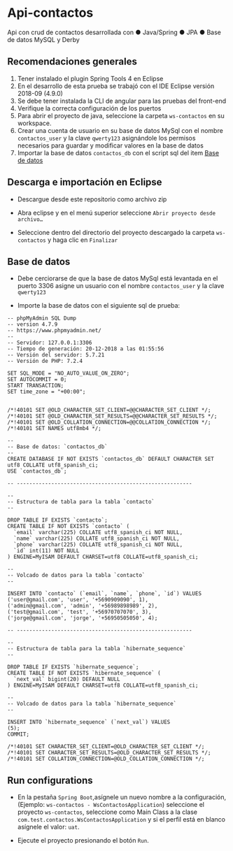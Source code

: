 # Api-contactos
Api con crud de contactos desarrollada con ● Java/Spring ● JPA ● Base de datos MySQL y Derby

## Recomendaciones generales

1.  Tener instalado el plugin Spring Tools 4 en Eclipse
2.	En el desarrollo de esta prueba se trabajó con el IDE Eclipse versión 2018-09 (4.9.0)
3.	Se debe tener instalada la CLI de angular para las pruebas del front-end
4.	Verifique la correcta configuración de los puertos
5.	Para abrir el proyecto de java, seleccione la carpeta `ws-contactos` en su workspace.
6.	Crear una cuenta de usuario en su base de datos MySql con el nombre `contactos_user` y la clave `qwerty123` asignándole los permisos necesarios para guardar y modificar valores en la base de datos
7.	Importar la base de datos `contactos_db` con el script sql del item [Base de datos](https://github.com/softdirex/api-contactos#base-de-datos)


## Descarga e importación en Eclipse

- Descargue desde este repositorio como archivo zip

- Abra eclipse y en el menú superior seleccione `Abrir proyecto desde archivo…` 

- Seleccione dentro del directorio del proyecto descargado la carpeta `ws-contactos` y haga clic en `Finalizar`

## Base de datos
- Debe cerciorarse de que la base de datos MySql está levantada en el puerto 3306 asigne un usuario con el nombre `contactos_user` y la clave `qwerty123`

- Importe la base de datos con el siguiente sql de prueba:
```
-- phpMyAdmin SQL Dump
-- version 4.7.9
-- https://www.phpmyadmin.net/
--
-- Servidor: 127.0.0.1:3306
-- Tiempo de generación: 20-12-2018 a las 01:55:56
-- Versión del servidor: 5.7.21
-- Versión de PHP: 7.2.4

SET SQL_MODE = "NO_AUTO_VALUE_ON_ZERO";
SET AUTOCOMMIT = 0;
START TRANSACTION;
SET time_zone = "+00:00";


/*!40101 SET @OLD_CHARACTER_SET_CLIENT=@@CHARACTER_SET_CLIENT */;
/*!40101 SET @OLD_CHARACTER_SET_RESULTS=@@CHARACTER_SET_RESULTS */;
/*!40101 SET @OLD_COLLATION_CONNECTION=@@COLLATION_CONNECTION */;
/*!40101 SET NAMES utf8mb4 */;

--
-- Base de datos: `contactos_db`
--
CREATE DATABASE IF NOT EXISTS `contactos_db` DEFAULT CHARACTER SET utf8 COLLATE utf8_spanish_ci;
USE `contactos_db`;

-- --------------------------------------------------------

--
-- Estructura de tabla para la tabla `contacto`
--

DROP TABLE IF EXISTS `contacto`;
CREATE TABLE IF NOT EXISTS `contacto` (
  `email` varchar(225) COLLATE utf8_spanish_ci NOT NULL,
  `name` varchar(225) COLLATE utf8_spanish_ci NOT NULL,
  `phone` varchar(225) COLLATE utf8_spanish_ci NOT NULL,
  `id` int(11) NOT NULL
) ENGINE=MyISAM DEFAULT CHARSET=utf8 COLLATE=utf8_spanish_ci;

--
-- Volcado de datos para la tabla `contacto`
--

INSERT INTO `contacto` (`email`, `name`, `phone`, `id`) VALUES
('user@gmail.com', 'user', '+5690909090', 1),
('admin@gmail.com', 'admin', '+56989898989', 2),
('test@gmail.com', 'test', '+56970707070', 3),
('jorge@gmail.com', 'jorge', '+56950505050', 4);

-- --------------------------------------------------------

--
-- Estructura de tabla para la tabla `hibernate_sequence`
--

DROP TABLE IF EXISTS `hibernate_sequence`;
CREATE TABLE IF NOT EXISTS `hibernate_sequence` (
  `next_val` bigint(20) DEFAULT NULL
) ENGINE=MyISAM DEFAULT CHARSET=utf8 COLLATE=utf8_spanish_ci;

--
-- Volcado de datos para la tabla `hibernate_sequence`
--

INSERT INTO `hibernate_sequence` (`next_val`) VALUES
(5);
COMMIT;

/*!40101 SET CHARACTER_SET_CLIENT=@OLD_CHARACTER_SET_CLIENT */;
/*!40101 SET CHARACTER_SET_RESULTS=@OLD_CHARACTER_SET_RESULTS */;
/*!40101 SET COLLATION_CONNECTION=@OLD_COLLATION_CONNECTION */;
```



## Run configurations
-	En la pestaña `Spring Boot`,asígnele un nuevo nombre a la configuración,(Ejemplo: `ws-contactos - WsContactosApplication`)  seleccione el proyecto `ws-contactos`, seleccione como Main Class a la clase `com.test.contactos.WsContactosApplication` y si el perfil está en blanco asígnele el valor: `uat`.

- Ejecute el proyecto presionando el botón `Run`.
